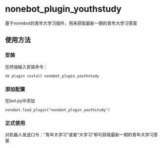 # nonebot_plugin_youthstudy
基于nonebot的青年大学习插件，用来获取最新一期的青年大学习答案

## 使用方法

### 安装

在终端输入安装命令：

```
nb plugin install nonebot_plugin_youthstudy
```

### 添加配置

在bot.py中添加

```
nonebot.load_plugin("nonebot_plugin_youthstudy")
```

### 正式使用

对机器人发送口令：“青年大学习”或者“大学习”即可获取最新一期的青年大学习答案


